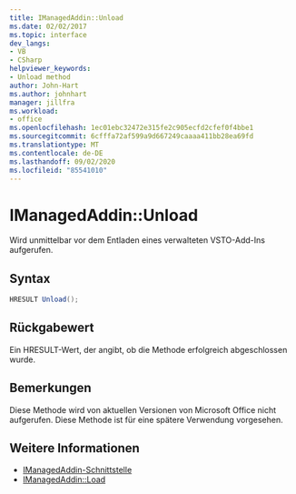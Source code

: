```yaml
---
title: IManagedAddin::Unload
ms.date: 02/02/2017
ms.topic: interface
dev_langs:
- VB
- CSharp
helpviewer_keywords:
- Unload method
author: John-Hart
ms.author: johnhart
manager: jillfra
ms.workload:
- office
ms.openlocfilehash: 1ec01ebc32472e315fe2c905ecfd2cfef0f4bbe1
ms.sourcegitcommit: 6cfffa72af599a9d667249caaaa411bb28ea69fd
ms.translationtype: MT
ms.contentlocale: de-DE
ms.lasthandoff: 09/02/2020
ms.locfileid: "85541010"
---
```

# <a name="imanagedaddinunload"></a>IManagedAddin::Unload
  Wird unmittelbar vor dem Entladen eines verwalteten VSTO-Add-Ins aufgerufen.

## <a name="syntax"></a>Syntax

```csharp
HRESULT Unload();
```

## <a name="return-value"></a>Rückgabewert
 Ein HRESULT-Wert, der angibt, ob die Methode erfolgreich abgeschlossen wurde.

## <a name="remarks"></a>Bemerkungen
 Diese Methode wird von aktuellen Versionen von Microsoft Office nicht aufgerufen. Diese Methode ist für eine spätere Verwendung vorgesehen.

## <a name="see-also"></a>Weitere Informationen
- [IManagedAddin-Schnittstelle](../vsto/imanagedaddin-interface.md)
- [IManagedAddin::Load](../vsto/imanagedaddin-load.md)
